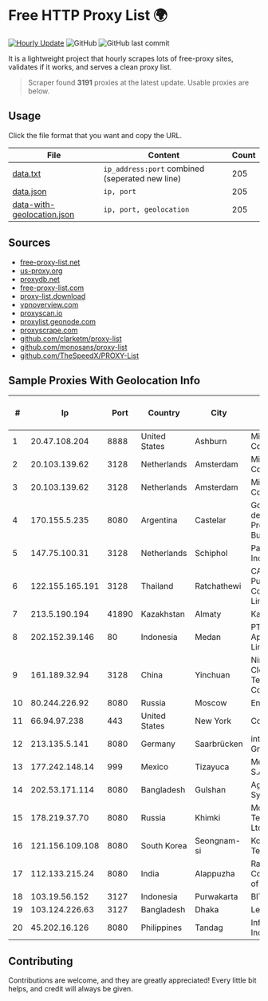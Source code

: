 
# Free HTTP Proxy List 🌍

[![Hourly Update](https://github.com/mertguvencli/http-proxy-list/actions/workflows/main.yml/badge.svg?branch=main)](https://github.com/mertguvencli/http-proxy-list/actions/workflows/main.yml)
![GitHub](https://img.shields.io/github/license/mertguvencli/http-proxy-list)
![GitHub last commit](https://img.shields.io/github/last-commit/mertguvencli/http-proxy-list)

It is a lightweight project that hourly scrapes lots of free-proxy sites, validates if it works, and serves a clean proxy list.


> Scraper found **3191** proxies at the latest update. Usable proxies are below.

## Usage

Click the file format that you want and copy the URL.


|File|Content|Count|
|----|-------|-----|
|[data.txt](https://raw.githubusercontent.com/mertguvencli/http-proxy-list/main/proxy-list/data.txt)|`ip_address:port` combined (seperated new line)|205|
|[data.json](https://raw.githubusercontent.com/mertguvencli/http-proxy-list/main/proxy-list/data.json)|`ip, port`|205|
|[data-with-geolocation.json](https://raw.githubusercontent.com/mertguvencli/http-proxy-list/main/proxy-list/data-with-geolocation.json)|`ip, port, geolocation`|205|

## Sources

* [free-proxy-list.net](https://free-proxy-list.net)
* [us-proxy.org](https://www.us-proxy.org)
* [proxydb.net](http://proxydb.net)
* [free-proxy-list.com](https://free-proxy-list.com/?page=&port=&type%5B%5D=http&type%5B%5D=https&up_time=0&search=Search)
* [proxy-list.download](https://www.proxy-list.download/HTTP)
* [vpnoverview.com](https://vpnoverview.com/privacy/anonymous-browsing/free-proxy-servers)
* [proxyscan.io](https://www.proxyscan.io)
* [proxylist.geonode.com](https://proxylist.geonode.com/api/proxy-list?limit=300&page=1&sort_by=lastChecked&sort_type=desc&protocols=http,https)
* [proxyscrape.com](https://api.proxyscrape.com/v2/?request=displayproxies&protocol=http&timeout=10000&country=all&ssl=all&anonymity=all)
* [github.com/clarketm/proxy-list](https://raw.githubusercontent.com/clarketm/proxy-list/master/proxy-list-raw.txt)
* [github.com/monosans/proxy-list](https://raw.githubusercontent.com/monosans/proxy-list/main/proxies/http.txt)
* [github.com/TheSpeedX/PROXY-List](https://raw.githubusercontent.com/TheSpeedX/PROXY-List/master/http.txt)


## Sample Proxies With Geolocation Info

|#|Ip|Port|Country|City|Internet Service Provider|
|-|--|----|-------|----|-------------------------|
|1|20.47.108.204|8888|United States|Ashburn|Microsoft Corporation|
|2|20.103.139.62|3128|Netherlands|Amsterdam|Microsoft Corporation|
|3|20.103.139.62|3128|Netherlands|Amsterdam|Microsoft Corporation|
|4|170.155.5.235|8080|Argentina|Castelar|Gobernacion de la Provincia de Buenos Aires|
|5|147.75.100.31|3128|Netherlands|Schiphol|Packet Host, Inc.|
|6|122.155.165.191|3128|Thailand|Ratchathewi|CAT Telecom Public Company Limited|
|7|213.5.190.194|41890|Kazakhstan|Almaty|Kar-Tel LLC|
|8|202.152.39.146|80|Indonesia|Medan|PT Aplikanusa Lintasarta|
|9|161.189.32.94|3128|China|Yinchuan|Ningxia West Cloud Data Technology Co.Ltd.|
|10|80.244.226.92|8080|Russia|Moscow|Enforta-MSK|
|11|66.94.97.238|443|United States|New York|Contabo Inc.|
|12|213.135.5.141|8080|Germany|Saarbrücken|intersaar GmbH|
|13|177.242.148.14|999|Mexico|Tizayuca|Mega Cable, S.A. de C.V.|
|14|202.53.171.114|8080|Bangladesh|Gulshan|Agni Systems Ltd.|
|15|178.219.37.70|8080|Russia|Khimki|Modern Technologies Ltd.|
|16|121.156.109.108|8080|South Korea|Seongnam-si|Korea Telecom|
|17|112.133.215.24|8080|India|Alappuzha|RailTel Corporation of India Ltd.|
|18|103.19.56.152|3127|Indonesia|Purwakarta|BITSNET|
|19|103.124.226.63|3127|Bangladesh|Dhaka|Level3|
|20|45.202.16.126|8080|Philippines|Tandag|Infinivan Incorporated|



## Contributing

Contributions are welcome, and they are greatly appreciated! Every
little bit helps, and credit will always be given.

